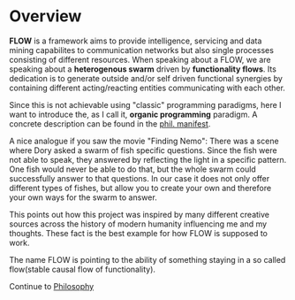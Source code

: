 # Overview

**FLOW** is a framework aims to provide intelligence,
servicing and data mining capabilites to communication networks
but also single processes consisting of different resources.
When speaking about a FLOW,
we are speaking about a **heterogenous swarm** driven by **functionality flows**.
Its dedication is to generate outside and/or self driven functional
synergies by containing different acting/reacting entities communicating with each other.

Since this is not achievable using "classic" programming paradigms,
here I want to introduce the, as I call it, **organic programming** paradigm.
A concrete description can be found in the [phil. manifest](https://github.com/RalphBariz/flow/blob/master/doc/philosophy.md).

A nice analogue if you saw the movie "Finding Nemo":
There was a scene where Dory asked a swarm of fish specific questions. Since the fish were not able to speak, they answered by reflecting the light in a specific pattern. One fish would never be able to do that, but the whole swarm could successfully answer to that questions. In our case it does not only offer different types of fishes, but allow you to create your own and therefore your own ways for the swarm to answer.

This points out how this project was inspired by many different
creative sources across the history of modern humanity influencing me and my thoughts.
These fact is the best example for how FLOW is supposed to work.

The name FLOW is pointing to the ability of something staying in a so called flow(stable causal flow of functionality).

Continue to [Philosophy](https://github.com/RalphBariz/flow/blob/master/doc/philosophy.md)
